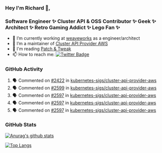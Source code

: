 ### Hey I'm Richard 👋, 

<h3 align="left">Software Engineer ✨ Cluster API & OSS Contributor ✨ Geek ✨ Architect ✨ Retro Gaming Addict ✨ Lego Fan ✨</h3>

- 🔭 I’m currently working at [weaveworks](https://github.com/weaveworks) as a engineer/architect
- 👯 I’m a maintainer of [Cluster API Provider AWS](https://github.com/kubernetes-sigs/cluster-api-provider-aws)
- 💬 I'm reading [Patch & Tweak](https://bjooks.com/products/patch-tweak-exploring-modular-synthesis)
- 📫 How to reach me: [![Twitter Badge](https://img.shields.io/badge/-@fruit_case-00acee?style=flat&logo=Twitter&logoColor=white)](https://twitter.com/intent/follow?screen_name=fruit_case "Follow on Twitter")

### GitHub Activity 

<!--START_SECTION:activity-->
1. 🗣 Commented on [#2422](https://github.com/kubernetes-sigs/cluster-api-provider-aws/issues/2422) in [kubernetes-sigs/cluster-api-provider-aws](https://github.com/kubernetes-sigs/cluster-api-provider-aws)
2. 🗣 Commented on [#2599](https://github.com/kubernetes-sigs/cluster-api-provider-aws/issues/2599) in [kubernetes-sigs/cluster-api-provider-aws](https://github.com/kubernetes-sigs/cluster-api-provider-aws)
3. 🗣 Commented on [#2597](https://github.com/kubernetes-sigs/cluster-api-provider-aws/issues/2597) in [kubernetes-sigs/cluster-api-provider-aws](https://github.com/kubernetes-sigs/cluster-api-provider-aws)
4. 🗣 Commented on [#2597](https://github.com/kubernetes-sigs/cluster-api-provider-aws/issues/2597) in [kubernetes-sigs/cluster-api-provider-aws](https://github.com/kubernetes-sigs/cluster-api-provider-aws)
5. 🗣 Commented on [#2597](https://github.com/kubernetes-sigs/cluster-api-provider-aws/issues/2597) in [kubernetes-sigs/cluster-api-provider-aws](https://github.com/kubernetes-sigs/cluster-api-provider-aws)
<!--END_SECTION:activity-->

### GitHub Stats

[![Anurag's github stats](https://github-readme-stats.vercel.app/api?username=richardcase&count_private=true&show_icons=true)](https://github.com/anuraghazra/github-readme-stats)

[![Top Langs](https://github-readme-stats.vercel.app/api/top-langs/?username=richardcase&hide=html&layout=compact)](https://github.com/anuraghazra/github-readme-stats)
